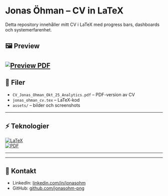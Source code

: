 # Jonas Öhman – CV in LaTeX

Detta repository innehåller mitt CV i LaTeX med progress bars, dashboards och systemerfarenhet.

## 🖼️ Preview
[![Preview PDF](https://img.shields.io/badge/Preview-PDF-blue)](cv-jonas/pbi.pdf)
---

## 📄 Filer
- `CV_Jonas_Ohman_Okt_25_Analytics.pdf` – PDF-version av CV  
- `jonas_ohman_cv.tex` – LaTeX-kod  
- `assets/` – bilder och screenshots

---

## ⚡ Teknologier
[![LaTeX](https://img.shields.io/badge/LaTeX-TikZ-blue)](https://www.latex-project.org/)  
[![PDF](https://img.shields.io/badge/PDF-Download-green)](https://raw.githubusercontent.com/jonasohm-png/cv/main/cv-jonas/CV_Jonas_ohman_Okt_25_Analytics.pdf)


---




---

## 🔗 Kontakt
- LinkedIn: [linkedin.com/in/jonasohm](https://linkedin.com/in/jonasohm)  
- GitHub: [github.com/jonasohm-png](https://github.com/jonasohm-png)
